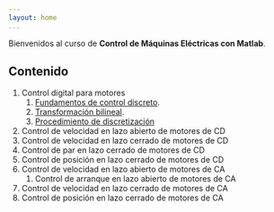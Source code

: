 ```yaml
---
layout: home
...
```


Bienvenidos al curso de **Control de Máquinas Eléctricas con Matlab**. 
## Contenido

1. Control digital para motores
    1. [Fundamentos de control
       discreto](docs/fundamentos-control-discreto.html).
    2. [Transformación bilineal](docs/transformacion-bilineal.html).
    3. [Procedimiento de discretización](docs/procedimiento-discretizacion.html)
2. Control de velocidad en lazo abierto de motores de CD
3. Control de velocidad en lazo cerrado de motores de CD
4. Control de par en lazo cerrado de motores de CD
5. Control de posición en lazo cerrado de motores de CD
6. Control de velocidad en lazo abierto de motores de CA
    1. Control de arranque en lazo abierto de motores de CA
7. Control de velocidad en lazo cerrado de motores de CA
8. Control de posición en lazo cerrado de motores de CA
